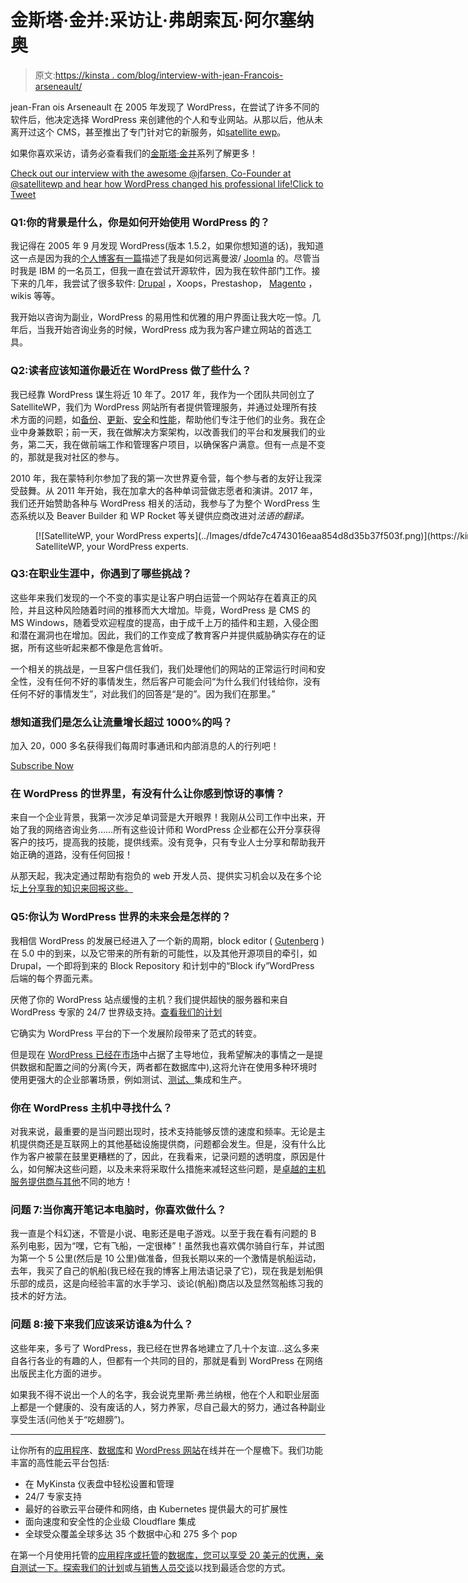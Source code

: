 # 金斯塔·金并:采访让·弗朗索瓦·阿尔塞纳奥

> 原文:[https://kinsta . com/blog/interview-with-jean-Francois-arseneault/](https://kinsta.com/blog/interview-with-jean-francois-arseneault/)

jean-Fran ois Arseneault 在 2005 年发现了 WordPress，在尝试了许多不同的软件后，他决定选择 WordPress 来创建他的个人和专业网站。从那以后，他从未离开过这个 CMS，甚至推出了专门针对它的新服务，如[satellite ewp](https://www.satellitewp.com/)。

如果你喜欢采访，请务必查看我们的[金斯塔·金并](https://kinsta.com/?post_type=post&s=kingpin)系列了解更多！

[Check out our interview with the awesome @jfarsen, Co-Founder at @satellitewp and hear how WordPress changed his professional life!Click to Tweet](https://twitter.com/intent/tweet?url=https%3A%2F%2Fkinsta.com%2Fblog%2Finterview-with-jean-francois-arseneault%2F&via=kinsta&text=Check+out+our+interview+with+the+awesome+%40jfarsen%2C+Co-Founder+at+%40satellitewp+and+hear+how+WordPress+changed+his+professional+life%21&hashtags=wpmtl%2Cwppreneurs)

### Q1:你的背景是什么，你是如何开始使用 WordPress 的？

我记得在 2005 年 9 月发现 WordPress(版本 1.5.2，如果你想知道的话)，我知道这一点是因为我的[个人博客有一篇](https://arseneault.ca/2005/09/14/mambo-was-nice-but-its-over/)描述了我是如何远离曼波/ [Joomla](https://kinsta.com/blog/joomla-vs-wordpress/) 的。尽管当时我是 IBM 的一名员工，但我一直在尝试开源软件，因为我在软件部门工作。接下来的几年，我尝试了很多软件: [Drupal](https://kinsta.com/blog/wordpress-vs-drupal/) ，Xoops，Prestashop， [Magento](https://kinsta.com/magento-market-share/) ，wikis 等等。

我开始以咨询为副业，WordPress 的易用性和优雅的用户界面让我大吃一惊。几年后，当我开始咨询业务的时候，WordPress 成为我为客户建立网站的首选工具。

### Q2:读者应该知道你最近在 WordPress 做了些什么？

我已经靠 WordPress 谋生将近 10 年了。2017 年，我作为一个团队共同创立了 SatelliteWP，我们为 WordPress 网站所有者提供管理服务，并通过处理所有技术方面的问题，如[备份](https://kinsta.com/help/wordpress-backups/)、[更新](https://kinsta.com/blog/how-to-update-wordpress-theme/)、[安全](https://kinsta.com/blog/wordpress-security/)和[性能](https://kinsta.com/blog/third-party-performance/)，帮助他们专注于他们的业务。我在企业中身兼数职；前一天，我在做解决方案架构，以改善我们的平台和发展我们的业务，第二天，我在做前端工作和管理客户项目，以确保客户满意。但有一点是不变的，那就是我对社区的参与。

2010 年，我在蒙特利尔参加了我的第一次世界夏令营，每个参与者的友好让我深受鼓舞。从 2011 年开始，我在加拿大的各种单词营做志愿者和演讲。2017 年，我们还开始赞助各种与 WordPress 相关的活动，我参与了为整个 WordPress 生态系统以及 Beaver Builder 和 WP Rocket 等关键供应商改进对*法语的翻译。*

<figure id="attachment_57602" aria-describedby="caption-attachment-57602" style="width: 1200px" class="wp-caption aligncenter">[![SatelliteWP, your WordPress experts](../Images/dfde7c4743016eaa854d8d35b37f503f.png)](https://kinsta.com/wp-content/uploads/2019/10/satellitewp-en.jpg)

<figcaption id="caption-attachment-57602" class="wp-caption-text">SatelliteWP, your WordPress experts.</figcaption>

</figure>

### Q3:在职业生涯中，你遇到了哪些挑战？

这些年来我们发现的一个不变的事实是让客户明白运营一个网站存在着真正的风险，并且这种风险随着时间的推移而大大增加。毕竟，WordPress 是 CMS 的 MS Windows，随着受欢迎程度的提高，由于成千上万的插件和主题，入侵企图和潜在漏洞也在增加。因此，我们的工作变成了教育客户并提供威胁确实存在的证据，所有这些听起来都不像是危言耸听。

一个相关的挑战是，一旦客户信任我们，我们处理他们的网站的正常运行时间和安全性，没有任何不好的事情发生，然后客户可能会问“为什么我们付钱给你，没有任何不好的事情发生”，对此我们的回答是“是的”。因为我们在那里。”

 <dialog id="newsletter" class="dialog dialog has-dark-blue-background-color email-modal" aria-hidden="true">## 注册订阅时事通讯

<kinsta-form show-name="false" show-phone="false" show-website="false" show-company="false" show-disk-space="false" show-monthly-visits="false" show-number-of-websites="false" show-message="false" submit-button-text="Sign Up Now" submit-button-text-sending="Signing Up..." success-title="Thanks for subscribing!" success-message="Keep an eye out for our next newsletter." terms-template="newsletter" hubspot-source="subscribe_to_newsletter" submit-button-text-loading="Signing Up"></kinsta-form></dialog>

### 想知道我们是怎么让流量增长超过 1000%的吗？

加入 20，000 多名获得我们每周时事通讯和内部消息的人的行列吧！

[Subscribe Now](#newsletter)

### 在 WordPress 的世界里，有没有什么让你感到惊讶的事情？

来自一个企业背景，我第一次涉足单词营是大开眼界！我刚从公司工作中出来，开始了我的网络咨询业务……所有这些设计师和 WordPress 企业都在公开分享获得客户的技巧，提高我的技能，提供线索。没有竞争，只有专业人士分享和帮助我开始正确的道路，没有任何回报！

从那天起，我决定通过帮助有抱负的 web 开发人员、提供实习机会以及在多个论坛[上分享我的知识来回报这些。](https://kinsta.com/blog/wordpress-support/#forums-groups-and-channels)

### Q5:你认为 WordPress 世界的未来会是怎样的？

我相信 WordPress 的发展已经进入了一个新的周期，block editor ( [Gutenberg](https://kinsta.com/blog/wordpress-5-0/) )在 5.0 中的到来，以及它带来的所有新的可能性，以及其他开源项目的牵引，如 Drupal，一个即将到来的 Block Repository 和计划中的“Block ify”WordPress 后端的每个界面元素。

厌倦了你的 WordPress 站点缓慢的主机？我们提供超快的服务器和来自 WordPress 专家的 24/7 世界级支持。[查看我们的计划](https://kinsta.com/plans/?in-article-cta)

它确实为 WordPress 平台的下一个发展阶段带来了范式的转变。

但是现在 [WordPress 已经在市场](https://kinsta.com/wordpress-market-share/)中占据了主导地位，我希望解决的事情之一是提供数据和配置之间的分离(今天，两者都在数据库中),这将允许在使用多种环境时使用更强大的企业部署场景，例如测试、[测试、](https://kinsta.com/add-ons/?plan=visits-business1&interval=month#h-premium-staging-environments)集成和生产。

### 你在 WordPress 主机中寻找什么？

对我来说，最重要的是当问题出现时，技术支持能够反馈的速度和频率。无论是主机提供商还是互联网上的其他基础设施提供商，问题都会发生。但是，没有什么比作为客户被蒙在鼓里更糟糕的了，因此，在我看来，记录问题的透明度，原因是什么，如何解决这些问题，以及未来将采取什么措施来减轻这些问题，是[卓越的主机服务提供商与其他](https://kinsta.com/clients/)不同的地方！

### 问题 7:当你离开笔记本电脑时，你喜欢做什么？

我一直是个科幻迷，不管是小说、电影还是电子游戏。以至于我在看有问题的 B 系列电影，因为“嘿，它有飞船，一定很棒”！虽然我也喜欢偶尔骑自行车，并试图为第一个 5 公里(然后是 10 公里)做准备，但我长期以来的一个激情是帆船运动，去年，我买了自己的帆船(我已经在我的博客上用法语记录了它)，现在我是划船俱乐部的成员，这是向经验丰富的水手学习、谈论(帆船)商店以及显然驾船练习我的技术的好方法。

### 问题 8:接下来我们应该采访谁&为什么？

这些年来，多亏了 WordPress，我已经在世界各地建立了几十个友谊…这么多来自各行各业的有趣的人，但都有一个共同的目的，那就是看到 WordPress 在网络出版民主化方面的进步。

如果我不得不说出一个人的名字，我会说克里斯·弗兰纳根，他在个人和职业层面上都是一个健康的、没有废话的人，努力养家，尽自己最大的努力，通过各种副业享受生活(问他关于“吃翅膀”)。

* * *

让你所有的[应用程序](https://kinsta.com/application-hosting/)、[数据库](https://kinsta.com/database-hosting/)和 [WordPress 网站](https://kinsta.com/wordpress-hosting/)在线并在一个屋檐下。我们功能丰富的高性能云平台包括:

*   在 MyKinsta 仪表盘中轻松设置和管理
*   24/7 专家支持
*   最好的谷歌云平台硬件和网络，由 Kubernetes 提供最大的可扩展性
*   面向速度和安全性的企业级 Cloudflare 集成
*   全球受众覆盖全球多达 35 个数据中心和 275 多个 pop

在第一个月使用托管的[应用程序或托管](https://kinsta.com/application-hosting/)的[数据库，您可以享受 20 美元的优惠，亲自测试一下。探索我们的](https://kinsta.com/database-hosting/)[计划](https://kinsta.com/plans/)或[与销售人员交谈](https://kinsta.com/contact-us/)以找到最适合您的方式。